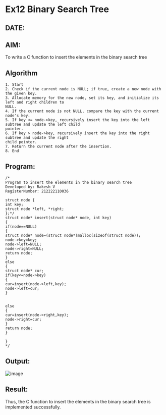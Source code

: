 
# Ex12 Binary Search Tree
## DATE:
## AIM:
To write a C function to insert the elements in the binary search tree

## Algorithm
```
1. Start 
2. Check if the current node is NULL; if true, create a new node with the given key. 
3. Allocate memory for the new node, set its key, and initialize its left and right children to 
NULL. 
4. If the current node is not NULL, compare the key with the current node's key. 
5. If key <= node->key, recursively insert the key into the left subtree and update the left child 
pointer. 
6. If key > node->key, recursively insert the key into the right subtree and update the right 
child pointer. 
7. Return the current node after the insertion. 
8. End
```  

## Program:
```
/*
Program to insert the elements in the binary search tree
Developed by: Rakesh V
RegisterNumber: 212222110036

struct node { 
int key; 
struct node *left, *right; 
};*/ 
struct node* insert(struct node* node, int key) 
{ 
if(node==NULL) 
{ 
struct node* node=(struct node*)malloc(sizeof(struct node)); 
node->key=key; 
node->left=NULL; 
node->right=NULL; 
return node; 
} 
else 
{ 
struct node* cur; 
if(key<=node->key) 
{ 
cur=insert(node->left,key); 
node->left=cur; 
} 
  
  
else 
{ 
cur=insert(node->right,key); 
node->right=cur; 
} 
return node; 
} 
 
}   
*/
```

## Output:

![image](https://github.com/user-attachments/assets/41c03b90-98ad-4f4c-b1f9-4a79b960f14b)


## Result:
Thus, the C function to insert the elements in the binary search tree is implemented successfully.
